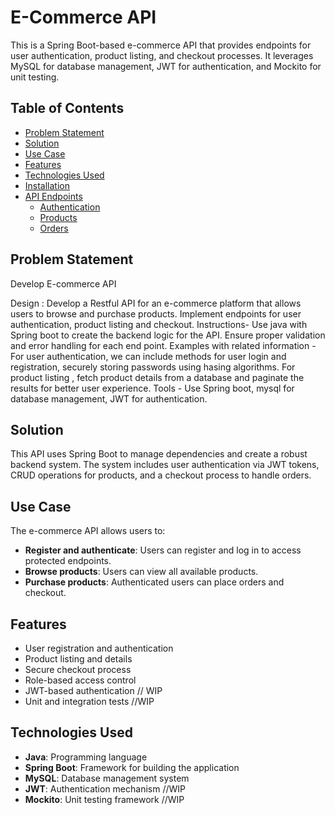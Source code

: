# E-Commerce API

This is a Spring Boot-based e-commerce API that provides endpoints for user authentication, product listing, and checkout processes. It leverages MySQL for database management, JWT for authentication, and Mockito for unit testing.

## Table of Contents

- [Problem Statement](#problem-statement)
- [Solution](#solution)
- [Use Case](#use-case)
- [Features](#features)
- [Technologies Used](#technologies-used)
- [Installation](#installation)
- [API Endpoints](#api-endpoints)
    - [Authentication](#authentication)
    - [Products](#products)
    - [Orders](#orders)

## Problem Statement

Develop E-commerce API

Design : Develop a Restful API for an e-commerce platform that allows users to browse and purchase products. Implement endpoints for user authentication, product listing and checkout.
Instructions- Use java with Spring boot to create the backend logic for the API. Ensure proper validation and error handling for each end point.
Examples with related information - For user authentication, we can include methods for user login and registration, securely storing passwords using hasing algorithms.
For product listing , fetch product details from a database and paginate the results for better user experience.
Tools - Use Spring boot, mysql for database management, JWT for authentication.

## Solution

This API uses Spring Boot to manage dependencies and create a robust backend system. The system includes user authentication via JWT tokens, CRUD operations for products, and a checkout process to handle orders.

## Use Case

The e-commerce API allows users to:

- **Register and authenticate**: Users can register and log in to access protected endpoints.
- **Browse products**: Users can view all available products.
- **Purchase products**: Authenticated users can place orders and checkout.

## Features

- User registration and authentication
- Product listing and details
- Secure checkout process
- Role-based access control
- JWT-based authentication // WIP
- Unit and integration tests //WIP

## Technologies Used

- **Java**: Programming language
- **Spring Boot**: Framework for building the application
- **MySQL**: Database management system
- **JWT**: Authentication mechanism //WIP
- **Mockito**: Unit testing framework //WIP




